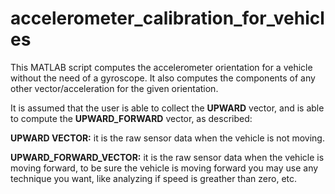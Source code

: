 # accelerometer_calibration_for_vehicles

This MATLAB script computes the accelerometer orientation for a vehicle without the need of a gyroscope.
It also computes the components of any other vector/acceleration for the given orientation.

It is assumed that the user is able to collect the **UPWARD** vector, and is able to compute the **UPWARD_FORWARD** vector, as described:

  **UPWARD VECTOR:** it is the raw sensor data when the vehicle is not moving.
  
  **UPWARD_FORWARD_VECTOR:** it is the raw sensor data when the vehicle is moving forward, to be sure the vehicle is moving forward you may use any technique you want, like analyzing if speed is greather than zero, etc.


